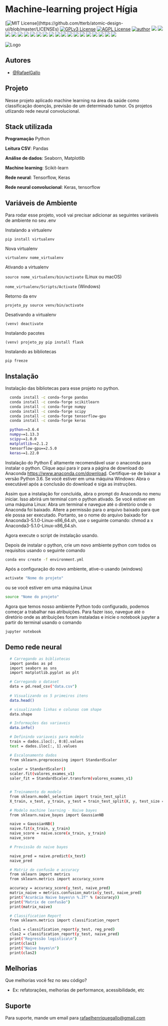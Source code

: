 
# Machine-learning project Hígia


[![MIT License](https://img.shields.io/apm/l/atomic-design-ui.svg?)](https://github.com/tterb/atomic-design-ui/blob/master/LICENSEs)
[![GPLv3 License](https://img.shields.io/badge/License-GPL%20v3-yellow.svg)](https://opensource.org/licenses/)
[![AGPL License](https://img.shields.io/badge/license-AGPL-blue.svg)](http://www.gnu.org/licenses/agpl-3.0)
[![author](https://img.shields.io/badge/author-RafaelGallo-red.svg)](https://github.com/RafaelGallo?tab=repositories) 
[![](https://img.shields.io/badge/python-3.7+-blue.svg)](https://www.python.org/downloads/release/python-374/) 
[![](https://img.shields.io/badge/R-3.6.0-red.svg)](https://www.r-project.org/)
[![](https://img.shields.io/badge/ggplot2-white.svg)](https://ggplot2.tidyverse.org/)
[![](https://img.shields.io/badge/dplyr-blue.svg)](https://dplyr.tidyverse.org/)
[![](https://img.shields.io/badge/readr-green.svg)](https://readr.tidyverse.org/)
[![](https://img.shields.io/badge/ggvis-black.svg)](https://ggvis.tidyverse.org/)
[![](https://img.shields.io/badge/Shiny-red.svg)](https://shiny.tidyverse.org/)
[![](https://img.shields.io/badge/plotly-green.svg)](https://plotly.com/)
[![](https://img.shields.io/badge/XGBoost-red.svg)](https://xgboost.readthedocs.io/en/stable/#)
[![](https://img.shields.io/badge/Tensorflow-orange.svg)](https://powerbi.microsoft.com/pt-br/)
[![](https://img.shields.io/badge/Keras-red.svg)](https://powerbi.microsoft.com/pt-br/)
[![](https://img.shields.io/badge/CUDA-gree.svg)](https://powerbi.microsoft.com/pt-br/)
[![](https://img.shields.io/badge/Caret-orange.svg)](https://caret.tidyverse.org/)
[![](https://img.shields.io/badge/Pandas-blue.svg)](https://pandas.pydata.org/) 
[![](https://img.shields.io/badge/Matplotlib-blue.svg)](https://matplotlib.org/)
[![](https://img.shields.io/badge/Seaborn-green.svg)](https://seaborn.pydata.org/)
[![](https://img.shields.io/badge/Matplotlib-orange.svg)](https://scikit-learn.org/stable/) 
[![](https://img.shields.io/badge/Scikit_Learn-green.svg)](https://scikit-learn.org/stable/)
[![](https://img.shields.io/badge/Numpy-white.svg)](https://numpy.org/)
[![](https://img.shields.io/badge/PowerBI-red.svg)](https://powerbi.microsoft.com/pt-br/)

![Logo](https://as1.ftcdn.net/v2/jpg/02/87/07/12/1000_F_287071225_xTEqC3SHg5bvyF8lsxkhyQIsCNwOgMpT.jpg)


## Autores

- [@RafaelGallo](https://www.github.com/rafaelgallo)


## Projeto

Nesse projeto aplicado machine learning na área da saúde como classificação doençãs, previsão de um determinado tumor.
Os projetos utlizando rede neural convolucional.


## Stack utilizada

**Programação** Python

**Leitura CSV**: Pandas

**Análise de dados**: Seaborn, Matplotlib

**Machine learning**: Scikit-learn

**Rede neural**: Tensorflow, Keras

**Rede neural convolucional**: Keras, tensorflow





## Variáveis de Ambiente

Para rodar esse projeto, você vai precisar adicionar as seguintes variáveis de ambiente no seu .env

Instalando a virtualenv

`pip install virtualenv`

Nova virtualenv

`virtualenv nome_virtualenv`

Ativando a virtualenv

`source nome_virtualenv/bin/activate` (Linux ou macOS)

`nome_virtualenv/Scripts/Activate` (Windows)

Retorno da env

`projeto_py source venv/bin/activate` 

Desativando a virtualenv

`(venv) deactivate` 

Instalando pacotes

`(venv) projeto_py pip install flask`

Instalando as bibliotecas

`pip freeze`


## Instalação

Instalação das bibliotecas para esse projeto no python.

```bash
  conda install -c conda-forge pandas 
  conda install -c conda-forge scikitlearn
  conda install -c conda-forge numpy
  conda install -c conda-forge scipy
  conda install -c conda-forge tensorflow-gpu
  conda install -c conda-forge keras

  python==3.6.4
  numpy==1.13.3
  scipy==1.0.0
  matplotlib==2.1.2
  tensorflow-gpu==2.5.0
  keras==1.22.0
```
Instalação do Python É altamente recomendável usar o anaconda para instalar o python. Clique aqui para ir para a página de download do Anaconda https://www.anaconda.com/download. Certifique-se de baixar a versão Python 3.6. Se você estiver em uma máquina Windows: Abra o executável após a conclusão do download e siga as instruções. 

Assim que a instalação for concluída, abra o prompt do Anaconda no menu iniciar. Isso abrirá um terminal com o python ativado. Se você estiver em uma máquina Linux: Abra um terminal e navegue até o diretório onde o Anaconda foi baixado. 
Altere a permissão para o arquivo baixado para que ele possa ser executado. Portanto, se o nome do arquivo baixado for Anaconda3-5.1.0-Linux-x86_64.sh, use o seguinte comando: chmod a x Anaconda3-5.1.0-Linux-x86_64.sh.

Agora execute o script de instalação usando.


Depois de instalar o python, crie um novo ambiente python com todos os requisitos usando o seguinte comando

```bash
conda env create -f environment.yml
```
Após a configuração do novo ambiente, ative-o usando (windows)
```bash
activate "Nome do projeto"
```
ou se você estiver em uma máquina Linux
```bash
source "Nome do projeto" 
```
Agora que temos nosso ambiente Python todo configurado, podemos começar a trabalhar nas atribuições. Para fazer isso, navegue até o diretório onde as atribuições foram instaladas e inicie o notebook jupyter a partir do terminal usando o comando
```bash
jupyter notebook
```
    
## Demo rede neural 

```bash
  # Carregando as bibliotecas 
  import pandas as pd
  import seaborn as sns
  import matplotlib.pyplot as plt

  # Carregando o dataset
  data = pd.read_csv("data.csv")
  
  # Visualizando os 5 primeiros itens
  data.head()

  # visualizando linhas e colunas com shape
  data.shape

  # Informações das variaveis
  data.info()

  # Definindo variaveis para modelo
  train = dados.iloc[:, 0:8].values
  test = dados.iloc[:, 1].values

  # Escalonamento dados
  from sklearn.preprocessing import StandardScaler
  
  scaler = StandardScaler()
  scaler.fit(valores_exames_v1)
  saler_fit = StandardScaler.transform(valores_exames_v1)


  # Treinamento do modelo
  from sklearn.model_selection import train_test_split
  X_train, x_test, y_train, y_test = train_test_split(X, y, test_size = 0.2)

  # Modelo machine learning - Naive bayes
  from sklearn.naive_bayes import GaussianNB

  naive = GaussianNB()
  naive.fit(x_train, y_train)
  naive_score = naive.score(x_train, y_train)
  naive_score

  # Previssão do naive bayes

  naive_pred = naive.predict(x_test)
  naive_pred

  # Matriz de confusão e accuracy
  from sklearn import metrics
  from sklearn.metrics import accuracy_score

  accuracy = accuracy_score(y_test, naive_pred)
  matrix_naive = metrics.confusion_matrix(y_test, naive_pred)
  print("Acurácia Naive bayes\n %.2f" % (accuracy))
  print("Matrix de confusão")
  print(matrix_naive)

  # Classification Report 
  from sklearn.metrics import classification_report

  clas1 = classification_report(y_test, reg_pred)
  clas2 = classification_report(y_test, naive_pred)
  print("Regressão logistica\n")
  print(clas1)
  print("Naive bayes\n")
  print(clas2)


```


## Melhorias

Que melhorias você fez no seu código? 
- Ex: refatorações, melhorias de performance, acessibilidade, etc


## Suporte

Para suporte, mande um email para rafaelhenriquegallo@gmail.com

